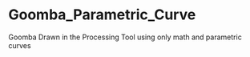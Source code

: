 # Goomba_Parametric_Curve
Goomba Drawn in the Processing Tool using only math and parametric curves

